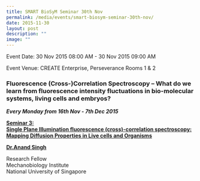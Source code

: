 ```yaml
---
title: SMART BioSyM Seminar 30th Nov
permalink: /media/events/smart-biosym-seminar-30th-nov/
date: 2015-11-30
layout: post
description: ""
image: ""
---
```


Event Date: 30 Nov 2015 08:00 AM - 30 Nov 2015 09:00 AM

Event Venue: CREATE Enterprise, Perseverance Rooms 1 & 2

### **Fluorescence (Cross-)Correlation Spectroscopy – What do we learn from fluorescence intensity fluctuations in bio-molecular systems, living cells and embryos?**

**_Every Monday from 16th Nov - 7th Dec 2015_**

**[Seminar 3:  
Single Plane Illumination fluorescence (cross)-correlation spectroscopy:  
Mapping Diffusion Properties in Live cells and Organisms](http://web.mit.edu/smart/research/biosym/Single%20plane%20illumination_Anand%20Singh.jpg)**

[**Dr.Anand Singh**](http://web.mit.edu/smart/research/biosym/Single%20plane%20illumination_Anand%20Singh.jpg)

Research Fellow  
Mechanobiology Institute  
National University of Singapore